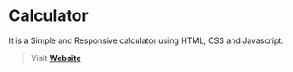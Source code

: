# Calculator

It is a Simple and Responsive calculator using HTML, CSS and Javascript.

> Visit **[Website](https://damu48.github.io/Calculator/)**
